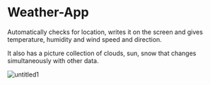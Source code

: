 # Weather-App

Automatically checks for location, writes it on the screen and gives temperature, humidity and wind speed and direction.

It also has a picture collection of clouds, sun, snow that changes simultaneously with other data. 

![untitled1](https://user-images.githubusercontent.com/31318398/31048510-a85a1b5c-a61e-11e7-8bfd-4bd5489fb83c.png)


